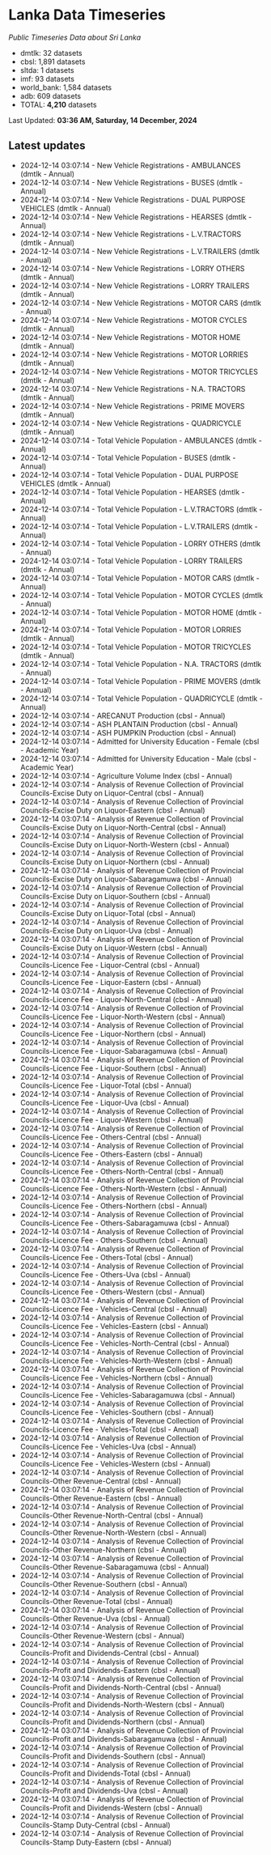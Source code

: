 # Lanka Data Timeseries
*Public Timeseries Data about Sri Lanka*

* dmtlk: 32 datasets
* cbsl: 1,891 datasets
* sltda: 1 datasets
* imf: 93 datasets
* world_bank: 1,584 datasets
* adb: 609 datasets
* TOTAL: **4,210** datasets

Last Updated: **03:36 AM, Saturday, 14 December, 2024**

## Latest updates

* 2024-12-14 03:07:14 - New Vehicle Registrations - AMBULANCES (dmtlk - Annual)
* 2024-12-14 03:07:14 - New Vehicle Registrations - BUSES (dmtlk - Annual)
* 2024-12-14 03:07:14 - New Vehicle Registrations - DUAL PURPOSE VEHICLES (dmtlk - Annual)
* 2024-12-14 03:07:14 - New Vehicle Registrations - HEARSES (dmtlk - Annual)
* 2024-12-14 03:07:14 - New Vehicle Registrations - L.V.TRACTORS (dmtlk - Annual)
* 2024-12-14 03:07:14 - New Vehicle Registrations - L.V.TRAILERS (dmtlk - Annual)
* 2024-12-14 03:07:14 - New Vehicle Registrations - LORRY OTHERS (dmtlk - Annual)
* 2024-12-14 03:07:14 - New Vehicle Registrations - LORRY TRAILERS (dmtlk - Annual)
* 2024-12-14 03:07:14 - New Vehicle Registrations - MOTOR CARS (dmtlk - Annual)
* 2024-12-14 03:07:14 - New Vehicle Registrations - MOTOR CYCLES (dmtlk - Annual)
* 2024-12-14 03:07:14 - New Vehicle Registrations - MOTOR HOME (dmtlk - Annual)
* 2024-12-14 03:07:14 - New Vehicle Registrations - MOTOR LORRIES (dmtlk - Annual)
* 2024-12-14 03:07:14 - New Vehicle Registrations - MOTOR TRICYCLES (dmtlk - Annual)
* 2024-12-14 03:07:14 - New Vehicle Registrations - N.A. TRACTORS (dmtlk - Annual)
* 2024-12-14 03:07:14 - New Vehicle Registrations - PRIME MOVERS (dmtlk - Annual)
* 2024-12-14 03:07:14 - New Vehicle Registrations - QUADRICYCLE (dmtlk - Annual)
* 2024-12-14 03:07:14 - Total Vehicle Population - AMBULANCES (dmtlk - Annual)
* 2024-12-14 03:07:14 - Total Vehicle Population - BUSES (dmtlk - Annual)
* 2024-12-14 03:07:14 - Total Vehicle Population - DUAL PURPOSE VEHICLES (dmtlk - Annual)
* 2024-12-14 03:07:14 - Total Vehicle Population - HEARSES (dmtlk - Annual)
* 2024-12-14 03:07:14 - Total Vehicle Population - L.V.TRACTORS (dmtlk - Annual)
* 2024-12-14 03:07:14 - Total Vehicle Population - L.V.TRAILERS (dmtlk - Annual)
* 2024-12-14 03:07:14 - Total Vehicle Population - LORRY OTHERS (dmtlk - Annual)
* 2024-12-14 03:07:14 - Total Vehicle Population - LORRY TRAILERS (dmtlk - Annual)
* 2024-12-14 03:07:14 - Total Vehicle Population - MOTOR CARS (dmtlk - Annual)
* 2024-12-14 03:07:14 - Total Vehicle Population - MOTOR CYCLES (dmtlk - Annual)
* 2024-12-14 03:07:14 - Total Vehicle Population - MOTOR HOME (dmtlk - Annual)
* 2024-12-14 03:07:14 - Total Vehicle Population - MOTOR LORRIES (dmtlk - Annual)
* 2024-12-14 03:07:14 - Total Vehicle Population - MOTOR TRICYCLES (dmtlk - Annual)
* 2024-12-14 03:07:14 - Total Vehicle Population - N.A. TRACTORS (dmtlk - Annual)
* 2024-12-14 03:07:14 - Total Vehicle Population - PRIME MOVERS (dmtlk - Annual)
* 2024-12-14 03:07:14 - Total Vehicle Population - QUADRICYCLE (dmtlk - Annual)
* 2024-12-14 03:07:14 - ARECANUT Production (cbsl - Annual)
* 2024-12-14 03:07:14 - ASH PLANTAIN Production (cbsl - Annual)
* 2024-12-14 03:07:14 - ASH PUMPKIN Production (cbsl - Annual)
* 2024-12-14 03:07:14 - Admitted for University Education - Female (cbsl - Academic Year)
* 2024-12-14 03:07:14 - Admitted for University Education - Male (cbsl - Academic Year)
* 2024-12-14 03:07:14 - Agriculture Volume Index (cbsl - Annual)
* 2024-12-14 03:07:14 - Analysis of Revenue Collection of Provincial Councils-Excise Duty on Liquor-Central (cbsl - Annual)
* 2024-12-14 03:07:14 - Analysis of Revenue Collection of Provincial Councils-Excise Duty on Liquor-Eastern (cbsl - Annual)
* 2024-12-14 03:07:14 - Analysis of Revenue Collection of Provincial Councils-Excise Duty on Liquor-North-Central (cbsl - Annual)
* 2024-12-14 03:07:14 - Analysis of Revenue Collection of Provincial Councils-Excise Duty on Liquor-North-Western (cbsl - Annual)
* 2024-12-14 03:07:14 - Analysis of Revenue Collection of Provincial Councils-Excise Duty on Liquor-Northern (cbsl - Annual)
* 2024-12-14 03:07:14 - Analysis of Revenue Collection of Provincial Councils-Excise Duty on Liquor-Sabaragamuwa (cbsl - Annual)
* 2024-12-14 03:07:14 - Analysis of Revenue Collection of Provincial Councils-Excise Duty on Liquor-Southern (cbsl - Annual)
* 2024-12-14 03:07:14 - Analysis of Revenue Collection of Provincial Councils-Excise Duty on Liquor-Total (cbsl - Annual)
* 2024-12-14 03:07:14 - Analysis of Revenue Collection of Provincial Councils-Excise Duty on Liquor-Uva (cbsl - Annual)
* 2024-12-14 03:07:14 - Analysis of Revenue Collection of Provincial Councils-Excise Duty on Liquor-Western (cbsl - Annual)
* 2024-12-14 03:07:14 - Analysis of Revenue Collection of Provincial Councils-Licence Fee - Liquor-Central (cbsl - Annual)
* 2024-12-14 03:07:14 - Analysis of Revenue Collection of Provincial Councils-Licence Fee - Liquor-Eastern (cbsl - Annual)
* 2024-12-14 03:07:14 - Analysis of Revenue Collection of Provincial Councils-Licence Fee - Liquor-North-Central (cbsl - Annual)
* 2024-12-14 03:07:14 - Analysis of Revenue Collection of Provincial Councils-Licence Fee - Liquor-North-Western (cbsl - Annual)
* 2024-12-14 03:07:14 - Analysis of Revenue Collection of Provincial Councils-Licence Fee - Liquor-Northern (cbsl - Annual)
* 2024-12-14 03:07:14 - Analysis of Revenue Collection of Provincial Councils-Licence Fee - Liquor-Sabaragamuwa (cbsl - Annual)
* 2024-12-14 03:07:14 - Analysis of Revenue Collection of Provincial Councils-Licence Fee - Liquor-Southern (cbsl - Annual)
* 2024-12-14 03:07:14 - Analysis of Revenue Collection of Provincial Councils-Licence Fee - Liquor-Total (cbsl - Annual)
* 2024-12-14 03:07:14 - Analysis of Revenue Collection of Provincial Councils-Licence Fee - Liquor-Uva (cbsl - Annual)
* 2024-12-14 03:07:14 - Analysis of Revenue Collection of Provincial Councils-Licence Fee - Liquor-Western (cbsl - Annual)
* 2024-12-14 03:07:14 - Analysis of Revenue Collection of Provincial Councils-Licence Fee - Others-Central (cbsl - Annual)
* 2024-12-14 03:07:14 - Analysis of Revenue Collection of Provincial Councils-Licence Fee - Others-Eastern (cbsl - Annual)
* 2024-12-14 03:07:14 - Analysis of Revenue Collection of Provincial Councils-Licence Fee - Others-North-Central (cbsl - Annual)
* 2024-12-14 03:07:14 - Analysis of Revenue Collection of Provincial Councils-Licence Fee - Others-North-Western (cbsl - Annual)
* 2024-12-14 03:07:14 - Analysis of Revenue Collection of Provincial Councils-Licence Fee - Others-Northern (cbsl - Annual)
* 2024-12-14 03:07:14 - Analysis of Revenue Collection of Provincial Councils-Licence Fee - Others-Sabaragamuwa (cbsl - Annual)
* 2024-12-14 03:07:14 - Analysis of Revenue Collection of Provincial Councils-Licence Fee - Others-Southern (cbsl - Annual)
* 2024-12-14 03:07:14 - Analysis of Revenue Collection of Provincial Councils-Licence Fee - Others-Total (cbsl - Annual)
* 2024-12-14 03:07:14 - Analysis of Revenue Collection of Provincial Councils-Licence Fee - Others-Uva (cbsl - Annual)
* 2024-12-14 03:07:14 - Analysis of Revenue Collection of Provincial Councils-Licence Fee - Others-Western (cbsl - Annual)
* 2024-12-14 03:07:14 - Analysis of Revenue Collection of Provincial Councils-Licence Fee - Vehicles-Central (cbsl - Annual)
* 2024-12-14 03:07:14 - Analysis of Revenue Collection of Provincial Councils-Licence Fee - Vehicles-Eastern (cbsl - Annual)
* 2024-12-14 03:07:14 - Analysis of Revenue Collection of Provincial Councils-Licence Fee - Vehicles-North-Central (cbsl - Annual)
* 2024-12-14 03:07:14 - Analysis of Revenue Collection of Provincial Councils-Licence Fee - Vehicles-North-Western (cbsl - Annual)
* 2024-12-14 03:07:14 - Analysis of Revenue Collection of Provincial Councils-Licence Fee - Vehicles-Northern (cbsl - Annual)
* 2024-12-14 03:07:14 - Analysis of Revenue Collection of Provincial Councils-Licence Fee - Vehicles-Sabaragamuwa (cbsl - Annual)
* 2024-12-14 03:07:14 - Analysis of Revenue Collection of Provincial Councils-Licence Fee - Vehicles-Southern (cbsl - Annual)
* 2024-12-14 03:07:14 - Analysis of Revenue Collection of Provincial Councils-Licence Fee - Vehicles-Total (cbsl - Annual)
* 2024-12-14 03:07:14 - Analysis of Revenue Collection of Provincial Councils-Licence Fee - Vehicles-Uva (cbsl - Annual)
* 2024-12-14 03:07:14 - Analysis of Revenue Collection of Provincial Councils-Licence Fee - Vehicles-Western (cbsl - Annual)
* 2024-12-14 03:07:14 - Analysis of Revenue Collection of Provincial Councils-Other Revenue-Central (cbsl - Annual)
* 2024-12-14 03:07:14 - Analysis of Revenue Collection of Provincial Councils-Other Revenue-Eastern (cbsl - Annual)
* 2024-12-14 03:07:14 - Analysis of Revenue Collection of Provincial Councils-Other Revenue-North-Central (cbsl - Annual)
* 2024-12-14 03:07:14 - Analysis of Revenue Collection of Provincial Councils-Other Revenue-North-Western (cbsl - Annual)
* 2024-12-14 03:07:14 - Analysis of Revenue Collection of Provincial Councils-Other Revenue-Northern (cbsl - Annual)
* 2024-12-14 03:07:14 - Analysis of Revenue Collection of Provincial Councils-Other Revenue-Sabaragamuwa (cbsl - Annual)
* 2024-12-14 03:07:14 - Analysis of Revenue Collection of Provincial Councils-Other Revenue-Southern (cbsl - Annual)
* 2024-12-14 03:07:14 - Analysis of Revenue Collection of Provincial Councils-Other Revenue-Total (cbsl - Annual)
* 2024-12-14 03:07:14 - Analysis of Revenue Collection of Provincial Councils-Other Revenue-Uva (cbsl - Annual)
* 2024-12-14 03:07:14 - Analysis of Revenue Collection of Provincial Councils-Other Revenue-Western (cbsl - Annual)
* 2024-12-14 03:07:14 - Analysis of Revenue Collection of Provincial Councils-Profit and Dividends-Central (cbsl - Annual)
* 2024-12-14 03:07:14 - Analysis of Revenue Collection of Provincial Councils-Profit and Dividends-Eastern (cbsl - Annual)
* 2024-12-14 03:07:14 - Analysis of Revenue Collection of Provincial Councils-Profit and Dividends-North-Central (cbsl - Annual)
* 2024-12-14 03:07:14 - Analysis of Revenue Collection of Provincial Councils-Profit and Dividends-North-Western (cbsl - Annual)
* 2024-12-14 03:07:14 - Analysis of Revenue Collection of Provincial Councils-Profit and Dividends-Northern (cbsl - Annual)
* 2024-12-14 03:07:14 - Analysis of Revenue Collection of Provincial Councils-Profit and Dividends-Sabaragamuwa (cbsl - Annual)
* 2024-12-14 03:07:14 - Analysis of Revenue Collection of Provincial Councils-Profit and Dividends-Southern (cbsl - Annual)
* 2024-12-14 03:07:14 - Analysis of Revenue Collection of Provincial Councils-Profit and Dividends-Total (cbsl - Annual)
* 2024-12-14 03:07:14 - Analysis of Revenue Collection of Provincial Councils-Profit and Dividends-Uva (cbsl - Annual)
* 2024-12-14 03:07:14 - Analysis of Revenue Collection of Provincial Councils-Profit and Dividends-Western (cbsl - Annual)
* 2024-12-14 03:07:14 - Analysis of Revenue Collection of Provincial Councils-Stamp Duty-Central (cbsl - Annual)
* 2024-12-14 03:07:14 - Analysis of Revenue Collection of Provincial Councils-Stamp Duty-Eastern (cbsl - Annual)